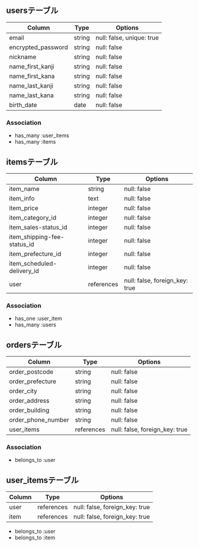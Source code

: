 ## usersテーブル

| Column             | Type       | Options                   |
| ------------------ | ---------- | ------------------------- |
| email              | string     | null: false, unique: true |
| encrypted_password | string     | null: false               |
| nickname           | string     | null: false               |
| name_first_kanji   | string     | null: false               |
| name_first_kana    | string     | null: false               | 
| name_last_kanji    | string     | null: false               |
| name_last_kana     | string     | null: false               |
| birth_date         | date       | null: false               |


### Association
- has_many :user_items
- has_many :items

## itemsテーブル

| Column                      | Type       | Options                        |
| --------------------------- | ---------- | ------------------------------ |
| item_name                   | string     | null: false                    |
| item_info                   | text       | null: false                    |
| item_price                  | integer    | null: false                    |
| item_category_id            | integer    | null: false                    | 
| item_sales-status_id        | integer    | null: false                    |
| item_shipping-fee-status_id | integer    | null: false                    |
| item_prefecture_id          | integer    | null: false                    |
| item_scheduled-delivery_id  | integer    | null: false                    |
| user                        | references | null: false, foreign_key: true |

### Association
- has_one :user_item
- has_many :users

## ordersテーブル

| Column             | Type       | Options                        |
| ------------------ | ---------- | ------------------------------ |
| order_postcode     | string     | null: false                    |
| order_prefecture   | string     | null: false                    |
| order_city         | string     | null: false                    |
| order_address      | string     | null: false                    |
| order_building     | string     | null: false                    |
| order_phone_number | string     | null: false                    |
| user_items         | references | null: false, foreign_key: true |

### Association
- belongs_to :user

## user_itemsテーブル

| Column | Type       | Options                         |
| ------ | ---------- | ------------------------------- |
| user   | references | null: false, foreign_key: true  | 
| item   | references | null: false, foreign_key: true  |

- belongs_to :user
- belongs_to :item